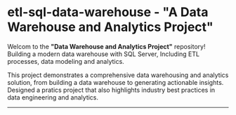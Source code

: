 # etl-sql-data-warehouse - "A Data Warehouse and Analytics Project"
Welcom to the **"Data Warehouse and Analytics Project"** repository!
Building a modern data warehouse with SQL Server, Including ETL processes, data modeling and analytics.

This project demonstrates a comprehensive data warehousing and analytics solution, from building a data warehouse to generating actionable insights. Designed a pratics project that also highlights industry best practices in data engineering and analytics.

---
